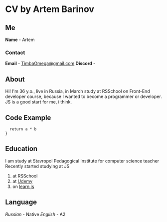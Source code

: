 # CV by Artem Barinov

## Me
**Name** - Artem

### Contact
**Email** - TimbaOmega@gmail.com
**Discord** - 

## About
Hi! I'm 36 y.o., live in Russia, in March study at RSSchool on Front-End developer course, because I wanted to become a programmer or developer. JS is a good start for me, i think.

## Code Example 
```function multiply(a, b){
  return a * b
}
 ```

## Education

I am study at Stavropol Pedagogical Institute for computer science teacher
Recently started studying at JS
1. at RSSchool
2. at [Udemy](https://www.udemy.com/course/javascript_full/)
3. on [learn.js](learn.javascript.ru)

## Language

*Russian* - Native
*English* - A2
